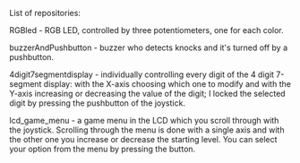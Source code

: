 List of repositories:

RGBled - RGB LED, controlled by three potentiometers, one for each color.

buzzerAndPushbutton - buzzer who detects knocks and it's turned off by a pushbutton.

4digit7segmentdisplay - individually controlling every digit of the 4 digit 7-segment display: with the X-axis choosing which one to modify and with the Y-axis increasing or decreasing the value of the digit; I locked the selected digit by pressing the pushbutton of the joystick. 

lcd_game_menu - a game menu in the LCD which you scroll through with the joystick. Scrolling through the menu is done with a single axis and with the other one you increase or decrease the starting level. You can select your option from the menu by pressing the button.
